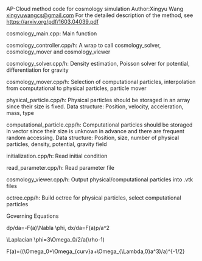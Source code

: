 AP-Cloud method code for cosmology simulation
Author:Xingyu Wang <xingyuwangcs@gmail.com>
For the detailed description of the method, see <https://arxiv.org/pdf/1603.04039.pdf>

cosmology_main.cpp: Main function

cosmology_controller.cpp/h: A wrap to call cosmology_solver, cosmology_mover and cosmology_viewer

cosmology_solver.cpp/h: Density estimation, Poisson solver for potential, differentiation for gravity

cosmology_mover.cpp/h: Selection of computational particles, interpolation from computational to physical particles, particle mover

physical_particle.cpp/h: Physical particles should be storaged in an array since their size is fixed. Data structure: Position, velocity, acceleration, mass, type

computational_particle.cpp/h: Computational particles should be storaged in vector since their size is unknown in advance and there are frequent random accessing. Data structure: Position, size, number of physical particles, density, potential, gravity field

initialization.cpp/h: Read initial condition

read_parameter.cpp/h: Read parameter file

cosmology_viewer.cpp/h: Output physical/computational particles into .vtk files

octree.cpp/h: Build octree for physical particles, select computational particles


Governing Equations

dp/da=-F(a)\Nabla \phi, dx/da=F(a)p/a^2

\Laplacian \phi=3\Omega_0/2/a(\rho-1)

F(a)=((\Omega_0+\Omega_{curv}a+\Omega_{\Lambda,0}a^3)/a)^{-1/2}
